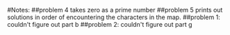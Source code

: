 #Notes:
##problem 4 takes zero as a prime number
##problem 5 prints out solutions in order of encountering the characters in the map. 
##problem 1: couldn't figure out part b
##problem 2: couldn't figure out part g